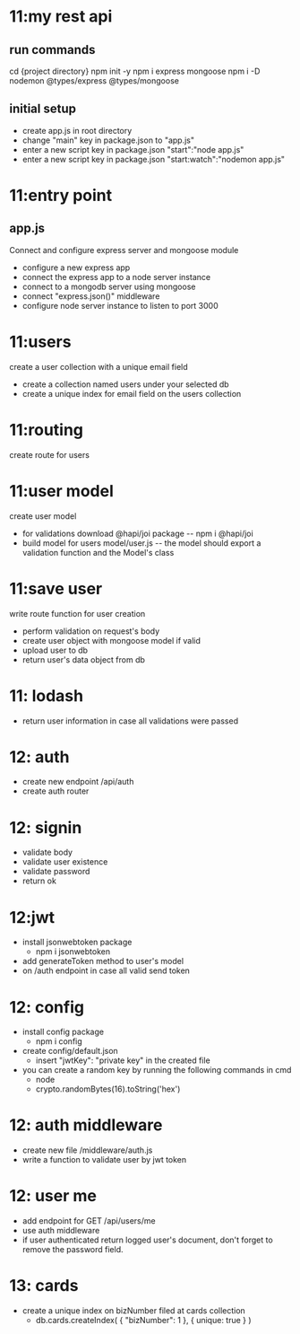 # 11:my rest api

## run commands

cd {project directory}
npm init -y
npm i express mongoose
npm i -D nodemon @types/express @types/mongoose

## initial setup

- create app.js in root directory
- change "main" key in package.json to "app.js"
- enter a new script key in package.json "start":"node app.js"
- enter a new script key in package.json "start:watch":"nodemon app.js"

# 11:entry point

## app.js

Connect and configure express server and mongoose module

- configure a new express app
- connect the express app to a node server instance
- connect to a mongodb server using mongoose
- connect "express.json()" middleware
- configure node server instance to listen to port 3000

# 11:users

create a user collection with a unique email field

- create a collection named users under your selected db
- create a unique index for email field on the users collection

# 11:routing

create route for users

# 11:user model

create user model

- for validations download @hapi/joi package
  -- npm i @hapi/joi
- build model for users model/user.js
  -- the model should export a validation function and the Model's class

# 11:save user

write route function for user creation

- perform validation on request's body
- create user object with mongoose model if valid
- upload user to db
- return user's data object from db

# 11: lodash

- return user information in case all validations were passed

# 12: auth

- create new endpoint /api/auth
- create auth router

# 12: signin

- validate body
- validate user existence
- validate password
- return ok

# 12:jwt

- install jsonwebtoken package
  - npm i jsonwebtoken
- add generateToken method to user's model
- on /auth endpoint in case all valid send token

# 12: config

- install config package
  - npm i config
- create config/default.json
  - insert "jwtKey": "private key" in the created file
- you can create a random key by running the following commands in cmd
  - node
  - crypto.randomBytes(16).toString('hex')

# 12: auth middleware

- create new file /middleware/auth.js
- write a function to validate user by jwt token

# 12: user me

- add endpoint for GET /api/users/me
- use auth middleware
- if user authenticated return logged user's document, don't forget to remove the password field.

# 13: cards

- create a unique index on bizNumber filed at cards collection
  - db.cards.createIndex( { "bizNumber": 1 }, { unique: true } )
